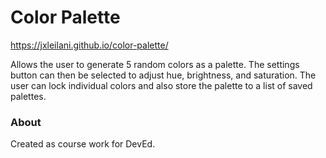 # Color Palette

https://jxleilani.github.io/color-palette/  

Allows the user to generate 5 random colors as a palette. The settings button can then be selected to adjust hue, brightness, and saturation. The user can lock individual colors and also store the palette to a list of saved palettes.

### About 
Created as course work for DevEd.